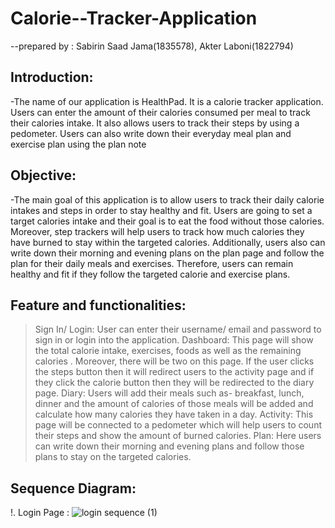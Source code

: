 # Calorie--Tracker-Application
--prepared by : Sabirin Saad Jama(1835578), Akter Laboni(1822794)


## Introduction: 
-The name of our application is HealthPad. It is a calorie tracker application. Users can enter the amount of their calories consumed per meal to track their calories intake.
It also allows users to track their steps by using a pedometer. Users can also write down their everyday meal plan and exercise plan using the plan note

## Objective:
-The main goal of this application is to allow users to track their daily calorie intakes and steps in order to stay healthy and fit. Users are going to set a target calories intake and their goal is to eat the food without those calories. Moreover, step trackers will help users to track how much calories they have burned to stay within the targeted calories. Additionally, users also can write down their morning and evening plans on the plan page and follow the plan for their daily meals and exercises. Therefore, users can remain healthy and fit if they follow the targeted calorie and exercise plans. 

## Feature and functionalities:
>	Sign In/ Login: User can enter their username/ email and password to sign in or login into the application. 
> Dashboard: This page will show the total calorie intake, exercises, foods as well as the remaining calories . Moreover, there will be two on this page. If the user clicks the steps button then it will redirect users to the activity page and if they click the calorie button then they will be redirected to the diary page. 
>	Diary: Users will add their meals such as- breakfast, lunch, dinner and the amount of calories of those meals will be added and calculate how many calories  they have taken in a day. 
>Activity: This page will be connected to a pedometer which will help users to count their steps and show the amount of burned calories. 
>	Plan: Here users can write down their morning and evening plans and follow those plans to stay on the targeted calories. 

## Sequence Diagram:
!. Login Page :
![login sequence (1)](https://user-images.githubusercontent.com/111743104/216528822-32c32b00-dc40-4c24-9066-062011ace31d.jpg)
